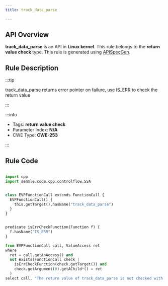 ```yaml
---
title: track_data_parse

---
```



## API Overview
**track_data_parse** is an API in **Linux kernel**. This rule belongs to the **return value check** type. This rule is generated using [APISpecGen](../../tools/APISpecGen).
## Rule Description

:::tip

track_data_parse returns error pointer on failure, use IS_ERR to check the return value

:::

:::info

- Tags: **return value check**
- Parameter Index: **N/A**
- CWE Type: **CWE-253**

:::

## Rule Code
```python

import cpp
import semmle.code.cpp.controlflow.SSA


class EVPFunctionCall extends FunctionCall {
  EVPFunctionCall() {
    this.getTarget().hasName("track_data_parse")
  }
}


predicate isErrCheckFunction(Function f) {
  f.hasName("IS_ERR") 
}

from EVPFunctionCall call, ValueAccess ret
where
  ret = call.getAnAccess() and
  not exists(FunctionCall check |
    isErrCheckFunction(check.getTarget()) and
    check.getArgument(0).getAChild*() = ret
  )
select call, "The return value of track_data_parse is not checked with IS_ERR."
    
```